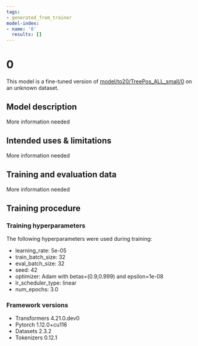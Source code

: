```yaml
---
tags:
- generated_from_trainer
model-index:
- name: '0'
  results: []
---
```


<!-- This model card has been generated automatically according to the information the Trainer had access to. You
should probably proofread and complete it, then remove this comment. -->

# 0

This model is a fine-tuned version of [model/to20/TreePos_ALL_small/0](https://huggingface.co/model/to20/TreePos_ALL_small/0) on an unknown dataset.

## Model description

More information needed

## Intended uses & limitations

More information needed

## Training and evaluation data

More information needed

## Training procedure

### Training hyperparameters

The following hyperparameters were used during training:
- learning_rate: 5e-05
- train_batch_size: 32
- eval_batch_size: 32
- seed: 42
- optimizer: Adam with betas=(0.9,0.999) and epsilon=1e-08
- lr_scheduler_type: linear
- num_epochs: 3.0

### Framework versions

- Transformers 4.21.0.dev0
- Pytorch 1.12.0+cu116
- Datasets 2.3.2
- Tokenizers 0.12.1
